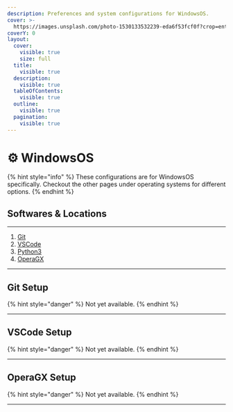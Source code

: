 ```yaml
---
description: Preferences and system configurations for WindowsOS.
cover: >-
  https://images.unsplash.com/photo-1530133532239-eda6f53fcf0f?crop=entropy&cs=srgb&fm=jpg&ixid=M3wxOTcwMjR8MHwxfHNlYXJjaHw5fHxXaW5kb3dzJTIwT3BlcmF0aW5nJTIwU3lzdGVtfGVufDB8fHx8MTY5MjEyODc0MHww&ixlib=rb-4.0.3&q=85
coverY: 0
layout:
  cover:
    visible: true
    size: full
  title:
    visible: true
  description:
    visible: true
  tableOfContents:
    visible: true
  outline:
    visible: true
  pagination:
    visible: true
---
```


# ⚙ WindowsOS

{% hint style="info" %}
These configurations are for WindowsOS specifically. Checkout the other pages under operating systems for different options.
{% endhint %}

## Softwares & Locations

***

1. [Git](https://git-scm.com)
2. [VSCode](https://code.visualstudio.com)
3. [Python3](https://www.python.org)
4. [OperaGX](https://www.opera.com/gx)

***

## Git Setup

{% hint style="danger" %}
Not yet available.
{% endhint %}

***

## VSCode Setup

{% hint style="danger" %}
Not yet available.
{% endhint %}

***

## OperaGX Setup

{% hint style="danger" %}
Not yet available.
{% endhint %}

***
